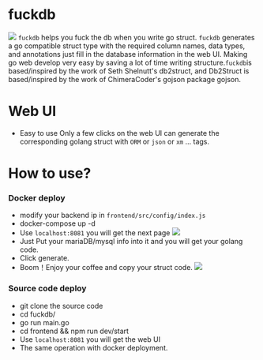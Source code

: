 # fuckdb
![](https://tva1.sinaimg.cn/large/006tNbRwgy1gaa0ap9c39g30go0avnpn.gif)
`fuckdb` helps you fuck the db when you write go struct.
`fuckdb` generates a go compatible struct type with the required column names, data types, and annotations just fill in the database information in the web UI. Making go web develop very easy by saving a lot of time writing structure.`fuckdb`is based/inspired by the work of Seth Shelnutt's db2struct, and Db2Struct is based/inspired by the work of ChimeraCoder's gojson package gojson.
# Web UI
- Easy to use
Only a few clicks on the web UI can generate the corresponding golang struct with `ORM` or `json` or `xm` ... tags.
# How to use?
### Docker deploy
- modify your backend ip in  `frontend/src/config/index.js`
- docker-compose up -d
- Use `localhost:8081` you will get the next page
![](https://tva1.sinaimg.cn/large/006tNbRwgy1g9w1ru6tl4j31wb0u0aft.jpg)
- Just Put your mariaDB/mysql info into it and you will get your golang code.
- Click generate.
- Boom！Enjoy your coffee and copy your struct code.
![](https://tva1.sinaimg.cn/large/006tNbRwly1g9w531osobj31u90u0jzq.jpg)
### Source code deploy
- git clone the source code
- cd fuckdb/
- go run main.go
- cd frontend && npm run dev/start
- Use `localhost:8081` you will get the web UI
- The same operation with docker deployment.
